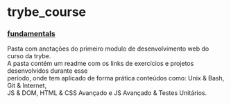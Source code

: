 # trybe_course

### [fundamentals](https://github.com/CalebeLAR/trybe_course/tree/fundamentos)  
Pasta com anotações do primeiro modulo de desenvolvimento web do curso da trybe.  
A pasta contém um readme com os links de exercícios e projetos desenvolvidos durante esse  
período, onde tem aplicado de forma prática conteúdos como: Unix & Bash, Git & Internet,  
JS & DOM, HTML & CSS Avançado e JS Avançado & Testes Unitários.  


